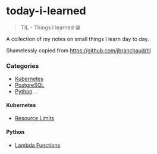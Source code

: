 # today-i-learned
> TIL - Things I learned :grin:

A collection of my notes on small things I learn day to day.

Shamelessly copied from https://github.com/jbranchaud/til


### Categories
* [Kubernetes](#kubernetes)
* [PostgreSQL](#postgresql)
* [Python](#python)
...

#### Kubernetes
- [Resource Limits](kubernetes/resource-limits.md)

#### Python
- [Lambda Functions](python/lambda-functions.md)
